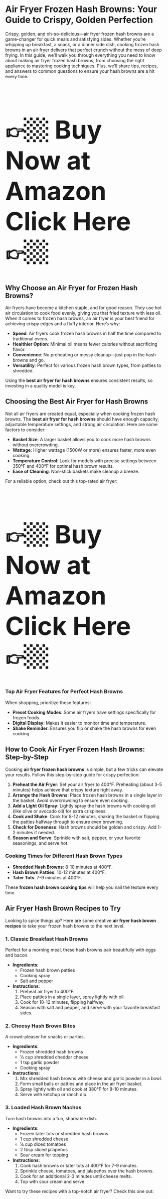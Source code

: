 # Air Fryer Frozen Hash Browns: Your Guide to Crispy, Golden Perfection

Crispy, golden, and oh-so-delicious—air fryer frozen hash browns are a game-changer for quick meals and satisfying sides. Whether you’re whipping up breakfast, a snack, or a dinner side dish, cooking frozen hash browns in an air fryer delivers that perfect crunch without the mess of deep frying. In this guide, we’ll walk you through everything you need to know about making air fryer frozen hash browns, from choosing the right appliance to mastering cooking techniques. Plus, we’ll share tips, recipes, and answers to common questions to ensure your hash browns are a hit every time.

<h1 style="font-size: 80px;">
  <a href="https://amzn.to/4dDhrku" style="text-decoration: none; color: inherit;">
👉🏼 Buy Now at Amazon Click Here 👉🏼
  </a>
</h1>

## Why Choose an Air Fryer for Frozen Hash Browns?

Air fryers have become a kitchen staple, and for good reason. They use hot air circulation to cook food evenly, giving you that fried texture with less oil. When it comes to frozen hash browns, an air fryer is your best friend for achieving crispy edges and a fluffy interior. Here’s why:

- **Speed**: Air fryers cook frozen hash browns in half the time compared to traditional ovens.
- **Healthier Option**: Minimal oil means fewer calories without sacrificing flavor.
- **Convenience**: No preheating or messy cleanup—just pop in the hash browns and go.
- **Versatility**: Perfect for various frozen hash brown types, from patties to shredded.

Using the **best air fryer for hash browns** ensures consistent results, so investing in a quality model is key.

## Choosing the Best Air Fryer for Hash Browns

Not all air fryers are created equal, especially when cooking frozen hash browns. The **best air fryer for hash browns** should have enough capacity, adjustable temperature settings, and strong air circulation. Here are some factors to consider:

- **Basket Size**: A larger basket allows you to cook more hash browns without overcrowding.
- **Wattage**: Higher wattage (1500W or more) ensures faster, more even cooking.
- **Temperature Control**: Look for models with precise settings between 350°F and 400°F for optimal hash brown results.
- **Ease of Cleaning**: Non-stick baskets make cleanup a breeze.

For a reliable option, check out this top-rated air fryer:

<h1 style="font-size: 80px;">
  <a href="https://amzn.to/4dDhrku" style="text-decoration: none; color: inherit;">
👉🏼 Buy Now at Amazon Click Here 👉🏼
  </a>
</h1>

### Top Air Fryer Features for Perfect Hash Browns

When shopping, prioritize these features:

- **Preset Cooking Modes**: Some air fryers have settings specifically for frozen foods.
- **Digital Display**: Makes it easier to monitor time and temperature.
- **Shake Reminder**: Ensures you flip or shake the hash browns for even cooking.

## How to Cook Air Fryer Frozen Hash Browns: Step-by-Step

Cooking **air fryer frozen hash browns** is simple, but a few tricks can elevate your results. Follow this step-by-step guide for crispy perfection:

1. **Preheat the Air Fryer**: Set your air fryer to 400°F. Preheating (about 3-5 minutes) helps achieve that crispy texture right away.
2. **Arrange the Hash Browns**: Place frozen hash browns in a single layer in the basket. Avoid overcrowding to ensure even cooking.
3. **Add a Light Oil Spray**: Lightly spray the hash browns with cooking oil (like olive or avocado oil) for extra crispiness.
4. **Cook and Shake**: Cook for 8-12 minutes, shaking the basket or flipping the patties halfway through to ensure even browning.
5. **Check for Doneness**: Hash browns should be golden and crispy. Add 1-2 minutes if needed.
6. **Season and Serve**: Sprinkle with salt, pepper, or your favorite seasonings, and serve hot.

### Cooking Times for Different Hash Brown Types

- **Shredded Hash Browns**: 8-10 minutes at 400°F.
- **Hash Brown Patties**: 10-12 minutes at 400°F.
- **Tater Tots**: 7-9 minutes at 400°F.

These **frozen hash brown cooking tips** will help you nail the texture every time.

## Air Fryer Hash Brown Recipes to Try

Looking to spice things up? Here are some creative **air fryer hash brown recipes** to take your frozen hash browns to the next level.

### 1. Classic Breakfast Hash Browns

Perfect for a morning meal, these hash browns pair beautifully with eggs and bacon.

- **Ingredients**:
  - Frozen hash brown patties
  - Cooking spray
  - Salt and pepper
- **Instructions**:
  1. Preheat air fryer to 400°F.
  2. Place patties in a single layer, spray lightly with oil.
  3. Cook for 10-12 minutes, flipping halfway.
  4. Season with salt and pepper, and serve with your favorite breakfast sides.

### 2. Cheesy Hash Brown Bites

A crowd-pleaser for snacks or parties.

- **Ingredients**:
  - Frozen shredded hash browns
  - ½ cup shredded cheddar cheese
  - 1 tsp garlic powder
  - Cooking spray
- **Instructions**:
  1. Mix shredded hash browns with cheese and garlic powder in a bowl.
  2. Form small balls or patties and place in the air fryer basket.
  3. Spray lightly with oil and cook at 380°F for 8-10 minutes.
  4. Serve with ketchup or ranch dip.

### 3. Loaded Hash Brown Nachos

Turn hash browns into a fun, shareable dish.

- **Ingredients**:
  - Frozen tater tots or shredded hash browns
  - 1 cup shredded cheese
  - ¼ cup diced tomatoes
  - 2 tbsp sliced jalapeños
  - Sour cream for topping
- **Instructions**:
  1. Cook hash browns or tater tots at 400°F for 7-9 minutes.
  2. Sprinkle cheese, tomatoes, and jalapeños over the hash browns.
  3. Cook for an additional 2-3 minutes until cheese melts.
  4. Top with sour cream and serve.

Want to try these recipes with a top-notch air fryer? Check this one out:

<h1 style="font-size: 80px;">
  <a href="https://amzn.to/4dDhrku" style="text-decoration: none; color: inherit;">
👉🏼 Buy Now at Amazon Click Here 👉🏼
  </a>
</h1>

## Frozen Hash Brown Cooking Tips for Success

To get the best results, keep these **frozen hash brown cooking tips** in mind:

- **Don’t Thaw**: Cook hash browns straight from the freezer for the best texture.
- **Avoid Overcrowding**: A single layer ensures even air circulation and crispiness.
- **Use Oil Sparingly**: A light spray enhances crispiness without making them greasy.
- **Season Creatively**: Try paprika, garlic powder, or rosemary for extra flavor.
- **Check Your Model**: Different air fryers may require slight time or temperature adjustments.

Experimenting with these tips can help you perfect your **air fryer frozen hash browns**.

## Common Mistakes to Avoid

Even with a great air fryer, mistakes can happen. Here’s what to watch out for:

- **Overcrowding the Basket**: This leads to soggy, unevenly cooked hash browns.
- **Skipping the Flip**: Not shaking or flipping can result in one side being undercooked.
- **Using Too Much Oil**: Excess oil can make hash browns greasy rather than crispy.
- **Not Preheating**: Starting with a cold air fryer can lead to longer cooking times and less crispiness.

## Pairing Air Fryer Frozen Hash Browns with Meals

Hash browns are incredibly versatile. Here are some ideas to incorporate them into your meals:

- **Breakfast**: Serve with scrambled eggs, sausage, or avocado toast.
- **Lunch**: Pair with a grilled chicken sandwich or a fresh salad.
- **Dinner**: Use as a side for steak, roasted veggies, or grilled fish.
- **Snacks**: Top with dips like guacamole, queso, or spicy mayo.

## Health Benefits of Air Fryer Hash Browns

Using an air fryer makes **air fryer frozen hash browns** a healthier option compared to deep-fried versions. Here’s why:

- **Lower Fat Content**: Air frying uses up to 80% less oil than traditional frying.
- **Customizable**: Add veggies like onions or bell peppers for extra nutrients.
- **Portion Control**: Cooking in batches helps you manage serving sizes.

For the best results, choose a high-quality air fryer:

<h1 style="font-size: 80px;">
  <a href="https://amzn.to/4dDhrku" style="text-decoration: none; color: inherit;">
👉🏼 Buy Now at Amazon Click Here 👉🏼
  </a>
</h1>

## Cleaning and Maintaining Your Air Fryer

To keep your air fryer in top shape for cooking **air fryer frozen hash browns**, follow these maintenance tips:

1. **Clean After Each Use**: Wipe down the basket with a damp cloth or sponge.
2. **Remove Grease Buildup**: Soak the basket in warm, soapy water for tough stains.
3. **Check the Heating Element**: Ensure no food particles are stuck to avoid burning smells.
4. **Store Properly**: Keep in a dry, cool place to prevent damage.

## FAQs About Air Fryer Frozen Hash Browns

### How long do you cook frozen hash browns in an air fryer?

**Frozen hash browns typically take 8-12 minutes at 400°F** in an air fryer, depending on the type (shredded or patties) and your air fryer model. Shake or flip halfway through for even cooking.

### Can you cook frozen hash browns without oil?

Yes, you can cook **air fryer frozen hash browns** without oil, but a light spray of cooking oil enhances crispiness. Most frozen hash browns contain some oil, so they’ll still cook well without extra.

### What’s the best temperature for air fryer hash browns?

The ideal temperature is **400°F** for most air fryers. This ensures a crispy exterior and fluffy interior. Adjust slightly lower (380°F) for smaller air fryers to prevent burning.

### How do you keep hash browns from sticking to the air fryer basket?

To prevent sticking, lightly spray the basket with cooking oil or use parchment paper designed for air fryers. Avoid overcrowding to ensure proper air circulation.

### Can you make homemade hash browns in an air fryer?

Yes, homemade hash browns work great in an air fryer. Shred fresh potatoes, squeeze out excess moisture, season, and cook at 400°F for 8-10 minutes, flipping halfway.

## Conclusion: Master Air Fryer Frozen Hash Browns Today

Cooking **air fryer frozen hash browns** is a quick, easy, and delicious way to enjoy a classic side dish with less guilt and more flavor. With the right air fryer, a few simple techniques, and creative recipes, you can achieve crispy, golden hash browns every time. Whether you’re a breakfast enthusiast or looking for a versatile side, these **air fryer hash brown recipes** and **frozen hash brown cooking tips** will elevate your kitchen game. Ready to get started? Grab a quality air fryer and a bag of frozen hash browns, and start cooking! Don’t have an air fryer yet? Check out this top-rated model to make your hash brown dreams a reality:

<h1 style="font-size: 80px;">
  <a href="https://amzn.to/4dDhrku" style="text-decoration: none; color: inherit;">
👉🏼 Buy Now at Amazon Click Here 👉🏼
  </a>
</h1>

Happy cooking, and share your favorite **air fryer hash brown recipes** in the comments below!